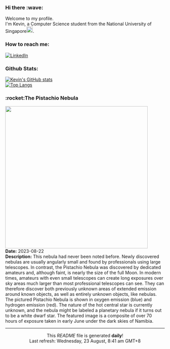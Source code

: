 <h3>Hi there :wave:</h3>

Welcome to my profile.   
I'm Kevin, a Computer Science student from the National University of Singapore<img src="https://img.icons8.com/color/96/000000/singapore-circular.png" width="20px"/>.</p>

<h3>How to reach me: </h3>
<a href="https://www.linkedin.com/in/kevin-foong/"><img alt="LinkedIn" src="https://img.shields.io/badge/linkedin-%230077B5.svg?&style=for-the-badge&logo=linkedin&logoColor=white" /></a> 

<h3>Github Stats: </h3> 

[![Kevin's GitHub stats](https://github-readme-stats.vercel.app/api?username=kevin9foong&theme=tokyonight)](https://github.com/anuraghazra/github-readme-stats) <br/>
[![Top Langs](https://github-readme-stats.vercel.app/api/top-langs/?username=kevin9foong&layout=compact&theme=tokyonight)](https://github.com/anuraghazra/github-readme-stats)

<h3>:rocket:The Pistachio Nebula</h3> 
<img width="450" src="https:&#x2F;&#x2F;apod.nasa.gov&#x2F;apod&#x2F;image&#x2F;2308&#x2F;Pistachio_Falls_2952.jpg" /><br/>
<b>Date:</b> 2023-08-22<br/>
<b>Description:</b> This nebula had never been noted before. Newly discovered nebulas are usually angularly small and found by professionals using large telescopes. In contrast, the Pistachio Nebula was discovered by dedicated amateurs and, although faint, is nearly the size of the full Moon.  In modern times, amateurs with even small telescopes can create long exposures over sky areas much larger than most professional telescopes can see.  They can therefore discover both previously unknown areas of extended emission around known objects, as well as entirely unknown objects, like nebulas.  The pictured Pistachio Nebula is shown in oxygen emission (blue) and hydrogen emission (red).  The nature of the hot central star is currently unknown, and the nebula might be labeled a planetary nebula if it turns out to be a white dwarf star.  The featured image is a composite of over 70 hours of exposure taken in early June under the dark skies of Namibia.<br/>

------------
<p align="center">This <i>README</i> file is generated <b>daily</b>!</br>
Last refresh: Wednesday, 23 August, 8:41 am GMT+8<br />